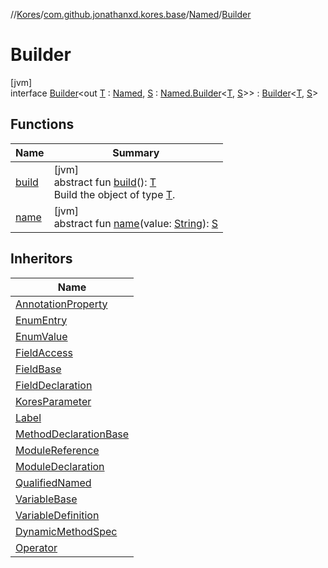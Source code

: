 //[Kores](../../../../index.md)/[com.github.jonathanxd.kores.base](../../index.md)/[Named](../index.md)/[Builder](index.md)

# Builder

[jvm]\
interface [Builder](index.md)<out [T](index.md) : [Named](../index.md), [S](index.md) : [Named.Builder](index.md)<[T](index.md), [S](index.md)>> : [Builder](../../../com.github.jonathanxd.kores.builder/-builder/index.md)<[T](index.md), [S](index.md)>

## Functions

| Name | Summary |
|---|---|
| [build](../../../com.github.jonathanxd.kores.builder/-builder/build.md) | [jvm]<br>abstract fun [build](../../../com.github.jonathanxd.kores.builder/-builder/build.md)(): [T](index.md)<br>Build the object of type [T](../../../com.github.jonathanxd.kores.builder/-builder/index.md). |
| [name](name.md) | [jvm]<br>abstract fun [name](name.md)(value: [String](https://kotlinlang.org/api/latest/jvm/stdlib/kotlin/-string/index.html)): [S](index.md) |

## Inheritors

| Name |
|---|
| [AnnotationProperty](../../-annotation-property/-builder/index.md) |
| [EnumEntry](../../-enum-entry/-builder/index.md) |
| [EnumValue](../../-enum-value/-builder/index.md) |
| [FieldAccess](../../-field-access/-builder/index.md) |
| [FieldBase](../../-field-base/-builder/index.md) |
| [FieldDeclaration](../../-field-declaration/-builder/index.md) |
| [KoresParameter](../../-kores-parameter/-builder/index.md) |
| [Label](../../-label/-builder/index.md) |
| [MethodDeclarationBase](../../-method-declaration-base/-builder/index.md) |
| [ModuleReference](../../-module-reference/-builder/index.md) |
| [ModuleDeclaration](../../-module-declaration/-builder/index.md) |
| [QualifiedNamed](../../-qualified-named/-builder/index.md) |
| [VariableBase](../../-variable-base/-builder/index.md) |
| [VariableDefinition](../../-variable-definition/-builder/index.md) |
| [DynamicMethodSpec](../../../com.github.jonathanxd.kores.common/-dynamic-method-spec/-builder/index.md) |
| [Operator](../../../com.github.jonathanxd.kores.operator/-operator/-builder/index.md) |
